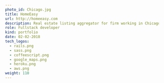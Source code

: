 ```yaml
---
photo_id: Chicago.jpg
title: HomeEasy
url: http://homeeasy.com
description: Real estate listing aggregator for firm working in Chicago. It gathers the full list of real estate propositions, has convenient mode to work with maps and provides users with avareness about price dynamics.
role: Fullstack developer
kind: portfolio
date: 02-02-2018
tech_logos:
  - rails.png
  - sass.png
  - coffeescript.png
  - google_maps.png
  - heroku.png
  - aws.png
weight: 110
---
```

